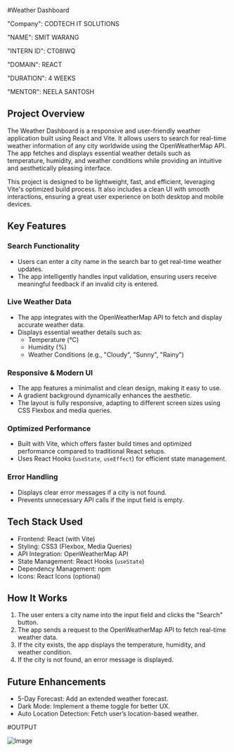 #Weather Dashboard

"Company": CODTECH IT SOLUTIONS

"NAME": SMIT WARANG

"INTERN ID": CT08IWQ

"DOMAIN": REACT

"DURATION": 4 WEEKS

"MENTOR": NEELA SANTOSH

## Project Overview  
The Weather Dashboard is a responsive and user-friendly weather application built using React and Vite. It allows users to search for real-time weather information of any city worldwide using the OpenWeatherMap API. The app fetches and displays essential weather details such as temperature, humidity, and weather conditions while providing an intuitive and aesthetically pleasing interface.  

This project is designed to be lightweight, fast, and efficient, leveraging Vite's optimized build process. It also includes a clean UI with smooth interactions, ensuring a great user experience on both desktop and mobile devices.  

## Key Features  

### Search Functionality  
- Users can enter a city name in the search bar to get real-time weather updates.  
- The app intelligently handles input validation, ensuring users receive meaningful feedback if an invalid city is entered.  

### Live Weather Data  
- The app integrates with the OpenWeatherMap API to fetch and display accurate weather data.  
- Displays essential weather details such as:  
  - Temperature (°C)  
  - Humidity (%)  
  - Weather Conditions (e.g., "Cloudy", "Sunny", "Rainy")  

### Responsive & Modern UI  
- The app features a minimalist and clean design, making it easy to use.  
- A gradient background dynamically enhances the aesthetic.  
- The layout is fully responsive, adapting to different screen sizes using CSS Flexbox and media queries.  

### Optimized Performance  
- Built with Vite, which offers faster build times and optimized performance compared to traditional React setups.  
- Uses React Hooks (`useState`, `useEffect`) for efficient state management.

### Error Handling  
- Displays clear error messages if a city is not found.  
- Prevents unnecessary API calls if the input field is empty.  

## Tech Stack Used  

- Frontend: React (with Vite)  
- Styling: CSS3 (Flexbox, Media Queries)  
- API Integration: OpenWeatherMap API  
- State Management: React Hooks (`useState`)  
- Dependency Management: npm  
- Icons: React Icons (optional)  

## How It Works  

1. The user enters a city name into the input field and clicks the "Search" button.  
2. The app sends a request to the OpenWeatherMap API to fetch real-time weather data.  
3. If the city exists, the app displays the temperature, humidity, and weather condition.  
4. If the city is not found, an error message is displayed.  

## Future Enhancements 
 - 5-Day Forecast: Add an extended weather forecast.
 - Dark Mode: Implement a theme toggle for better UX.
 - Auto Location Detection: Fetch user’s location-based weather.  

#OUTPUT

![Image](https://github.com/user-attachments/assets/b4f20d5f-54f4-4007-bb18-5af4bacc8a73)

